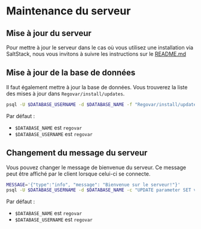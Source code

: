 # Maintenance du serveur

## Mise à jour du serveur
Pour mettre à jour le serveur dans le cas où vous utilisez une installation via SaltStack, nous vous invitons à suivre les instructions sur le [README.md](https://github.com/REGOVAR/ServerConfiguration/blob/master/README.md#update-the-computer-and-the-configuration-as-root-on-debian-or-ubuntu)

## Mise à jour de la base de données
Il faut également mettre à jour la base de données. Vous trouverez la liste des mises à jour dans `Regovar/install/updates`.

```sh
psql -U $DATABASE_USERNAME -d $DATABASE_NAME -f "Regovar/install/updates/6.5 to 6.6.sql"
``` 
Par défaut :
- `$DATABASE_NAME` est `regovar`
- `$DATABASE_USERNAME` est `regovar`

## Changement du message du serveur
Vous pouvez changer le message de bienvenue du serveur. Ce message peut être affiché par le client lorsque celui-ci se connecte.

```sh
MESSAGE='{"type":"info", "message": "Bienvenue sur le serveur!"}'
psql -U $DATABASE_USERNAME -d $DATABASE_NAME -c "UPDATE parameter SET value='$MESSAGE' WHERE key='message';"
```
Par défaut :
- `$DATABASE_NAME` est `regovar`
- `$DATABASE_USERNAME` est `regovar`
